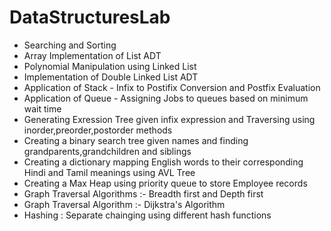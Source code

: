 # DataStructuresLab
 - Searching and Sorting
 - Array Implementation of List ADT
 - Polynomial Manipulation using Linked List
 - Implementation of Double Linked List ADT
 - Application of Stack - Infix to Postifix Conversion and Postfix Evaluation
 - Application of Queue - Assigning Jobs to queues based on minimum wait time
 - Generating Exression Tree given infix expression and Traversing using inorder,preorder,postorder methods
 - Creating a binary search tree given names and finding grandparents,grandchildren and siblings
 - Creating a dictionary mapping English words to their corresponding Hindi and Tamil meanings using AVL Tree 
 - Creating a Max Heap using priority queue to store Employee records 
 - Graph Traversal Algorithms :- Breadth first and Depth first
 - Graph Traversal Algorithm :- Dijkstra's Algorithm
 - Hashing : Separate chainging using different hash functions

